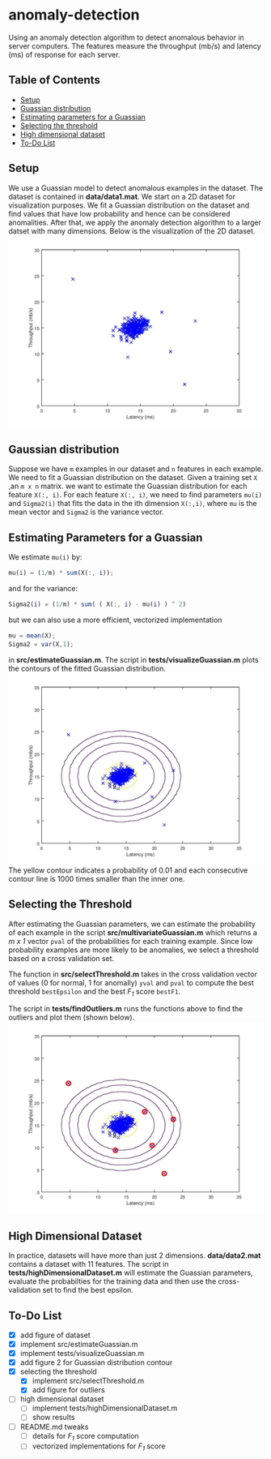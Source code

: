 # anomaly-detection
Using an anomaly detection algorithm to detect anomalous behavior in server computers.
The features measure the throughput (mb/s) and latency (ms) of response for each server.

## Table of Contents
* [Setup](#setup)
* [Guassian distribution](#gaussian-distribution)
* [Estimating parameters for a Guassian](#estimating-parameters-for-a-guassian)
* [Selecting the threshold](#selecting-the-threshold)
* [High dimensional dataset](#high-dimensional-dataset)
* [To-Do List](#to\-do-list)

## Setup
We use a Guassian model to detect anomalous examples in the dataset. The dataset
is contained in **data/data1.mat**. We start on a
2D dataset for visualization purposes. We fit a Guassian distribution on the dataset and find values 
that have low probability and hence can be considered anomalities.
After that, we apply the anomaly detection algorithm to a larger datset
with many dimensions. Below is the visualization of the 2D dataset. 
![data1.mat X](figures/figure1.jpg)

## Gaussian distribution
Suppose we have ```m``` examples in our dataset and
```n``` features in each example.
We need to fit a Guassian distribution on the dataset.
Given a training set ``` X ``` ,an ```m x n``` matrix.
we want to estimate the Guassian distribution for each feature
```X(:, i)```. For each feature ```X(:, i)```, we need to find
parameters ```mu(i)``` and ```Sigma2(i)``` that fits the data
in the ith dimension ```X(:,i)```, where ```mu``` is the mean
vector and ```Sigma2``` is the variance vector.

## Estimating Parameters for a Guassian
We estimate ```mu(i)``` by:
```octave
mu(i) = (1/m) * sum(X(:, i));
```
and for the variance:
```octave
Sigma2(i) = (1/m) * sum( ( X(:, i) - mu(i) ) ^ 2)
```
but we can also use a more efficient, vectorized implementation
```octave
mu = mean(X);
Sigma2 = var(X,1);
```
in **src/estimateGuassian.m**.
The script in **tests/visualizeGuassian.m** plots the contours of the
fitted Guassian distribution.
![alt-text](figures/figure2.jpg)
The yellow contour indicates a probability of 0.01 and each consecutive
contour line is 1000 times smaller than the inner one.

## Selecting the Threshold
After estimating the Guassian parameters, we can estimate the probability 
of each example in the script **src/multivariateGuassian.m** which returns
a *m x 1* vector ```pval``` of the probabilities for each training example.
Since low probability examples are more likely to be
anomalies, we select a threshold based on a cross validation set. 

The function in **src/selectThreshold.m** takes in the cross validation vector
of values (0 for normal, 1 for anomally) ```yval``` and ```pval``` to compute
the best threshold ```bestEpsilon``` and the best *F<sub>1</sub>* score ```bestF1```.

The script in **tests/findOutliers.m** runs the functions above to find the outliers
and plot them (shown below).
![Outliers](figures/figure3.jpg)

## High Dimensional Dataset
In practice, datasets will have more than just 2 dimensions. **data/data2.mat** contains
a dataset with 11 features. The script in **tests/highDimensionalDataset.m** will estimate the
Guassian parameters, evaluate the probabilties for the training data and then use the
cross-validation set to find the best epsilon. 

## To-Do List
- [X] add figure of dataset
- [X] implement src/estimateGuassian.m
- [X] implement tests/visualizeGuassian.m
- [X] add figure 2 for Guassian distribution contour
- [X] selecting the threshold
  - [X] implement src/selectThreshold.m
  - [X] add figure for outliers
- [ ] high dimensional dataset
  - [ ] implement tests/highDimensionalDataset.m
  - [ ] show results
- [ ] README.md tweaks
  - [ ] details for *F<sub>1</sub>* score computation
  - [ ] vectorized implementations for *F<sub>1</sub>* score
